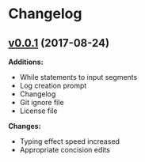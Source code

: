 # Changelog
## [v0.0.1](https://github.com/aemx/geweva/tree/0.0.1) (2017-08-24)

**Additions:**

- While statements to input segments
- Log creation prompt
- Changelog
- Git ignore file
- License file

**Changes:**

- Typing effect speed increased
- Appropriate concision edits